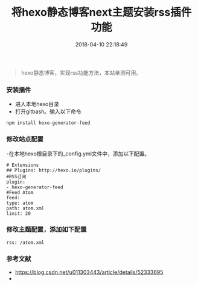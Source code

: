 ﻿---
title: 将hexo静态博客next主题安装rss插件功能
urlname: hexo-next-rss
tags:
  - hexo
  - next
  - rss
categories:
  - 博客设置
date: 2018-04-10 22:18:49
---
> hexo静态博客，实现rss功能方法，本站亲测可用。

<!-- more -->

### 安装插件
- 进入本地hexo目录
- 打开gitbash。输入以下命令
```
npm install hexo-generator-feed
```

### 修改站点配置
-在本地hexo根目录下的_config.yml文件中，添加以下配置。
```
# Extensions
## Plugins: http://hexo.io/plugins/
#RSS订阅
plugin:
- hexo-generator-feed
#Feed Atom
feed:
type: atom
path: atom.xml
limit: 20
```

### 修改主题配置，添加如下配置
```
rss: /atom.xml
```

### 参考文献
- <https://blog.csdn.net/u011303443/article/details/52333695>
- 

